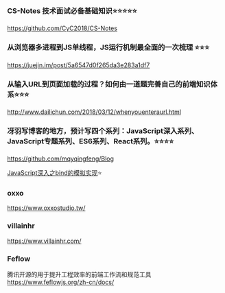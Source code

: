 
### CS-Notes 技术面试必备基础知识⭐️⭐️⭐️⭐️⭐️
https://github.com/CyC2018/CS-Notes

### 从浏览器多进程到JS单线程，JS运行机制最全面的一次梳理 ⭐️⭐️⭐️
https://juejin.im/post/5a6547d0f265da3e283a1df7

### 从输入URL到页面加载的过程？如何由一道题完善自己的前端知识体系⭐️⭐️⭐️
http://www.dailichun.com/2018/03/12/whenyouenteraurl.html

### 冴羽写博客的地方，预计写四个系列：JavaScript深入系列、JavaScript专题系列、ES6系列、React系列。⭐️⭐️⭐️⭐️
https://github.com/mqyqingfeng/Blog

[JavaScript深入之bind的模拟实现](https://github.com/mqyqingfeng/Blog/issues/12)⭐️


### oxxo
https://www.oxxostudio.tw/


###  villainhr
https://www.villainhr.com/

###  Feflow
腾讯开源的用于提升工程效率的前端工作流和规范工具
https://www.feflowjs.org/zh-cn/docs/
